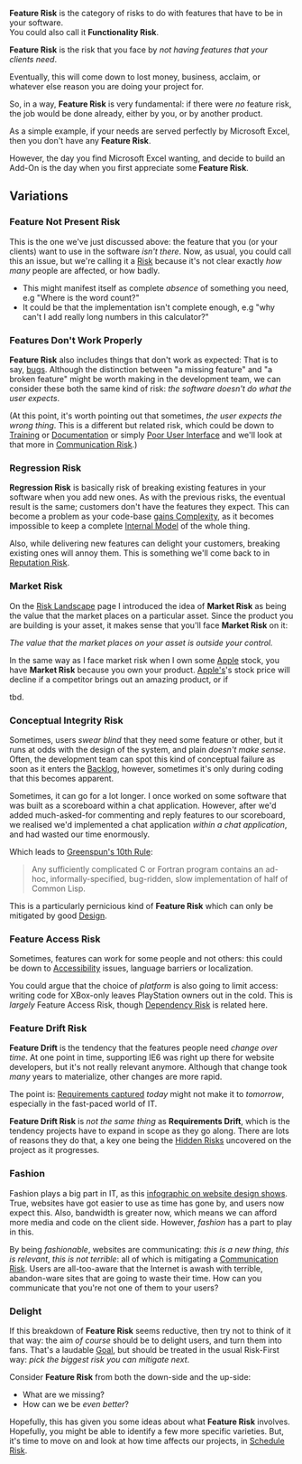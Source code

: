 
**Feature Risk** is the category of risks to do with features that have to be in your software.   
You could also call it **Functionality Risk**.  

**Feature Risk** is the risk that you face by _not having features that your clients need_.  

Eventually, this will come down to lost money, business, acclaim, or whatever else reason you are doing your project for.

So, in a way, **Feature Risk** is very fundamental:  if there were _no_ feature risk, the job would be done already, either
by you, or by another product.  

As a simple example, if your needs are served perfectly by Microsoft Excel, then you don't have any **Feature Risk**.  

However, the day you find Microsoft Excel wanting, and decide to build an Add-On is the day when you first appreciate some **Feature Risk**.

## Variations

### Feature Not Present Risk

This is the one we've just discussed above: the feature that you (or your clients) want to use in the software _isn't there_.   Now, as usual, you could call this an issue, but we're calling it a [Risk](Risk) because it's not clear exactly _how many_ people are affected, or how badly. 

 - This might manifest itself as complete _absence_ of something you need, e.g "Where is the word count?"  
 - It could be that the implementation isn't complete enough, e.g "why can't I add really long numbers in this calculator?"

### Features Don't Work Properly

**Feature Risk** also includes things that don't work as expected: That is to say, [bugs](https://en.wikipedia.org/wiki/Software_bug).   Although the distinction between "a missing feature" and "a broken feature" might be worth making in the development team, we can consider these both the same kind of risk:  _the software doesn't do what the user expects_.

(At this point, it's worth pointing out that sometimes, _the user expects the wrong thing_.  This is a different but related risk, which could be down to [Training](Training) or [Documentation](Documentation) or simply [Poor User Interface](Communication-Risk) and we'll look at that more in [Communication Risk](Communication-Risk).)

### Regression Risk

**Regression Risk** is basically risk of breaking existing features in your software when you add new ones.  As with the previous risks, the eventual result is the same; customers don't have the features they expect.  This can become a problem as your code-base [gains Complexity](Complexity-Risk), as it becomes impossible to keep a complete [Internal Model](Internal-Model) of the whole thing.

Also, while delivering new features can delight your customers, breaking existing ones will annoy them.  This is something we'll come back to in [Reputation Risk](Production-Risk).

### Market Risk

On the [Risk Landscape](Risk-Landscape) page I introduced the idea of **Market Risk** as being the value that the market places on a particular asset.  Since the product you are building is your asset, it makes sense that you'll face **Market Risk** on it:

_The value that the market places on your asset is outside your control._

In the same way as I face market risk when I own some [Apple](http://apple.com) stock, you have **Market Risk** because you own your product.  [Apple's](http://apple.com)'s stock price will decline if a competitor brings out an amazing product, or if 

tbd.

### Conceptual Integrity Risk

Sometimes, users _swear blind_ that they need some feature or other, but it runs at odds with the design of the system, and plain _doesn't make sense_.   Often, the development team can spot this kind of conceptual failure as soon as it enters the [Backlog](Prioritisation), however, sometimes it's only during coding that this becomes apparent.  

Sometimes, it can go for a lot longer.  I once worked on some software that was built as a scoreboard within a chat application.  However, after we'd added much-asked-for commenting and reply features to our scoreboard, we realised we'd implemented a chat application _within a chat application_, and had wasted our time enormously.  

Which leads to [Greenspun's 10th Rule](https://en.wikipedia.org/wiki/Greenspun's_tenth_rule):

> Any sufficiently complicated C or Fortran program contains an ad-hoc, informally-specified, bug-ridden, slow implementation of half of Common Lisp.

This is a particularly pernicious kind of **Feature Risk** which can only be mitigated by good [Design](Design).

### Feature Access Risk

Sometimes, features can work for some people and not others:  this could be down to [Accessibility](https://en.wikipedia.org/wiki/Accessibility) issues, language barriers or localization.   

You could argue that the choice of _platform_ is also going to limit access:  writing code for XBox-only leaves PlayStation owners out in the cold.   This is _largely_ Feature Access Risk, though [Dependency Risk](Dependency-Risk) is related here.

### Feature Drift Risk

**Feature Drift** is the tendency that the features people need _change over time_.   At one point in time, supporting IE6 was right up there for website developers, but it's not really relevant anymore.  Although that change took _many_ years to materialize, other changes are more rapid.    

The point is:  [Requirements captured](Requirements-Capture) _today_ might not make it to _tomorrow_, especially in the fast-paced world of IT.  

**Feature Drift Risk** is _not the same thing_ as **Requirements Drift**, which is the tendency projects have to expand in scope as they go along.  There are lots of reasons they do that, a key one being the [Hidden Risks](Risk) uncovered on the project as it progresses.

### Fashion

Fashion plays a big part in IT, as this [infographic on website design shows](https://designers.hubspot.com/blog/the-history-of-web-design-infographic).  True, websites have got easier to use as time has gone by, and users now expect this.  Also, bandwidth is greater now, which means we can afford more media and code on the client side.  However, _fashion_ has a part to play in this.  


By being _fashionable_, websites are communicating:   _this is a new thing_, _this is relevant_, _this is not terrible_:  all of which is mitigating a [Communication Risk](Communication-Risk).  Users are all-too-aware that the Internet is awash with terrible, abandon-ware sites that are going to waste their time.  How can you communicate that you're not one of them to your users?

### Delight

If this breakdown of **Feature Risk** seems reductive, then try not to think of it that way:  the aim _of course_ should be to delight users, and turn them into fans.  That's a laudable [Goal](Goal-In-Mind), but should be treated in the usual Risk-First way:  _pick the biggest risk you can mitigate next_.   

Consider **Feature Risk** from both the down-side and the up-side:  
 - What are we missing?
 - How can we be _even better_?

Hopefully, this has given you some ideas about what **Feature Risk** involves.   Hopefully, you might be able to identify a few more specific varieties.  But, it's time to move on and look at how time affects our projects, in [Schedule Risk](Schedule-Risk).
 
